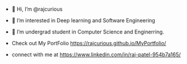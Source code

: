 - 👋 Hi, I’m @rajcurious
- 👀 I’m interested in Deep learning and Software Engineering
- 🌱 I’m undergrad student in Computer Science and Enginerring.

- Check out My PortFolio 
  https://rajcurious.github.io/MyPortfolio/
- connect with me at
  https://www.linkedin.com/in/raj-patel-954b7a165/
  


<!---
rajcurious/rajcurious is a ✨ special ✨ repository because its `README.md` (this file) appears on your GitHub profile.
You can click the Preview link to take a look at your changes.
--->
